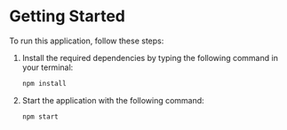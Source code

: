 # Getting Started

To run this application, follow these steps:

1. Install the required dependencies by typing the following command in your terminal:
   ```bash
   npm install
2. Start the application with the following command:
    ```bash
    npm start